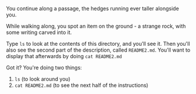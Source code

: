 You continue along a passage, the hedges running ever taller alongside you. 

While walking along, you spot an item on the ground - a strange rock, with some writing carved into it. 

Type `ls` to look at the contents of this directory, and you'll see it. Then you'll also see the second part of the description, called `README2.md`. You'll want to display that afterwards by doing `cat README2.md`

Got it? You're doing two things:
1. `ls` (to look around you)
2. `cat README2.md` (to see the next half of the instructions)

